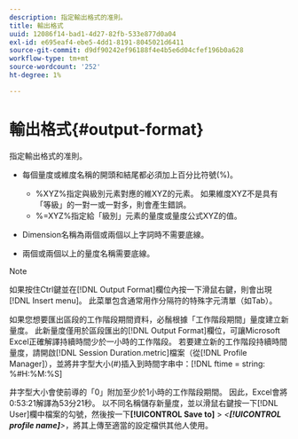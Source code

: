 ```yaml
---
description: 指定輸出格式的准則。
title: 輸出格式
uuid: 12086f14-bad1-4d27-82fb-533e877d0a04
exl-id: e695eaf4-ebe5-4dd1-8191-8045021d6411
source-git-commit: d9df90242ef96188f4e4b5e6d04cfef196b0a628
workflow-type: tm+mt
source-wordcount: '252'
ht-degree: 1%

---
```


# 輸出格式{#output-format}

指定輸出格式的准則。

* 每個量度或維度名稱的開頭和結尾都必須加上百分比符號(%)。

   * %XYZ%指定與級別元素對應的維XYZ的元素。 如果維度XYZ不是具有「等級」的一對一或一對多，則會產生錯誤。
   * %=XYZ%指定給「級別」元素的量度或量度公式XYZ的值。

* Dimension名稱為兩個或兩個以上字詞時不需要底線。
* 兩個或兩個以上的量度名稱需要底線。

>[!NOTE]
>
>如果按住Ctrl鍵並在[!DNL Output Format]欄位內按一下滑鼠右鍵，則會出現[!DNL Insert menu]。 此菜單包含通常用作分隔符的特殊字元清單（如Tab）。

如果您想要匯出區段的工作階段期間資料，必鬚根據「工作階段期間」量度建立新量度。 此新量度僅用於區段匯出的[!DNL Output Format]欄位，可讓Microsoft Excel正確解譯持續時間少於一小時的工作階段。 若要建立新的工作階段持續時間量度，請開啟[!DNL Session Duration.metric]檔案（從[!DNL Profile Manager]），並將井字型大小(#)插入到時間字串中：[!DNL ftime = string: %#H:%M:%S]

井字型大小會使前導的「0」附加至少於1小時的工作階段期間。 因此，Excel會將0:53:21解譯為53分21秒。 以不同名稱儲存新量度，並以滑鼠右鍵按一下[!DNL User]欄中檔案的勾號，然後按一下&#x200B;**[!UICONTROL Save to]** > *&lt;**[!UICONTROL profile name]**>*，將其上傳至適當的設定檔供其他人使用。
